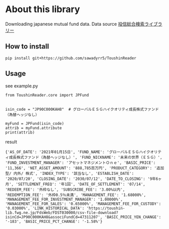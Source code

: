 # About this library
Downloading japanese mutual fund data.
Data source [投信総合検索ライブラリー](https://toushin-lib.fwg.ne.jp/)

## How to install
```buildoutcfg
pip install git+https://github.com/sawadyrr5/ToushinReader
```

## Usage
see example.py
```buildoutcfg
from ToushinReader.core import JPFund


isin_code = "JP90C000KAH8"  # グローバルＥＳＧハイクオリティ成長株式ファンド（為替ヘッジなし）

myFund = JPFund(isin_code)
attrib = myFund.attribute
print(attrib)
```

result

```
{'AS_OF_DATE': '2021年01月15日', 'FUND_NAME': 'グローバルＥＳＧハイクオリティ成長株式ファンド（為替ヘッジなし）', 'FUND_NICKNAME': '未来の世界（ＥＳＧ）', 'FUND_INVESTMENT_MANAGER': 'アセットマネジメントＯｎｅ', 'BASIC_PRICE': '11,366', 'NET_ASSET_AMOUNT': '888,785百万円', 'PRODUCT_CATEGORY': '追加型/ 内外/ 株式', 'INDEX_TYPE': '該当なし', 'ESTABLISH_DATE': '2020/07/20', 'CLOSING_DATE': '2030/07/12', 'DATE_TO_CLOSING': '9年6ヶ月', 'SETTLEMENT_FREQ': '年1回', 'DATE_OF_SETTLEMENT': '07/14', 'REDEEM_FEE': '外枠なし', 'SUBSCRIBE_FEE': '3.00%以内', 'REDEMPTION_FEE': '外枠0.5％未満', 'MANAGEMENT_FEE': '1.68000%', 'MANAGEMENT_FEE_FOR_INVESTMENT_MANAGER': '1.00000%', 'MANAGEMENT_FEE_FOR_SALES': '0.65000%', 'MANAGEMENT_FEE_FOR_CUSTODY': '0.03000%', 'LINK_HISTORICAL_DATA': 'https://toushin-lib.fwg.ne.jp/FdsWeb/FDST030000/csv-file-download?isinCd=JP90C000KAH8&associFundCd=47311207', 'BASIC_PRICE_YEN_CHANGE': '-183', 'BASIC_PRICE_PCT_CHANGE': '-1.58%'}
```